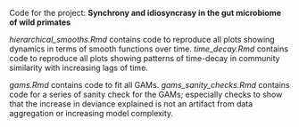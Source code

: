 Code for the project: **Synchrony and idiosyncrasy in the gut microbiome of wild primates**

*hierarchical_smooths.Rmd* contains code to reproduce all plots showing dynamics in terms of smooth functions over time.
*time_decay.Rmd* contains code to reproduce all plots showing patterns of time-decay in community similarity with increasing lags of time. 

*gams.Rmd* contains code to fit all GAMs.
*gams_sanity_checks.Rmd* contains code for a series of sanity check for the GAMs; especially checks to show that the increase in deviance explained is not an artifact from data aggregation or increasing model complexity.


